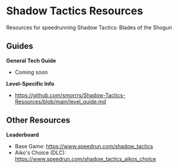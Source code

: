 # Shadow Tactics Resources
Resources for speedrunning Shadow Tactics: Blades of the Shogun

## Guides

**General Tech Guide**
* Coming soon

**Level-Specific Info**
* https://github.com/smorrrs/Shadow-Tactics-Resources/blob/main/level_guide.md


## Other Resources

**Leaderboard**
* Base Game: https://www.speedrun.com/shadow_tactics
* Aiko's Choice (DLC): https://www.speedrun.com/shadow_tactics_aikos_choice
